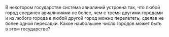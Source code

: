В некотором государстве система авиалиний устроена так, что любой город соединен авиалиниями не более, чем с тремя другими городами и из любого города в любой другой город можно перелететь, сделав не более одной пересадки. Какое наибольшее число городов может быть в этом государстве?